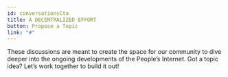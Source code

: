 ```yaml
---
id: conversationsCta
title: A DECENTRALIZED EFFORT
button: Propose a Topic
link: "#"
---
```

These discussions are meant to create the space for our community to dive deeper into the ongoing developments of the People’s Internet. Got a topic idea? Let’s work together to build it out!
